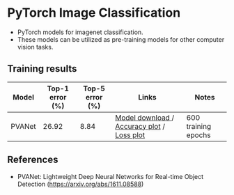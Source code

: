 # PyTorch Image Classification

- PyTorch models for imagenet classification.
- These models can be utilized as pre-training models for other computer vision tasks.


## Training results

| Model | Top-1 error (%) | Top-5 error (%) | Links | Notes |
|---|---|---|---|---|
| PVANet | 26.92 | 8.84 | [Model download ](http://api-metakage-4misc.kakao.com/dn/kakaobrain/ian.theman/pytorch_imagenet/pvanet_600epochs.checkpoint.pth.tar) / [Accuracy plot](assets/pvanet_acc.png) / [Loss plot](assets/pvanet_acc.png) | 600 training epochs |


## References

- PVANet: Lightweight Deep Neural Networks for Real-time Object Detection (https://arxiv.org/abs/1611.08588)
